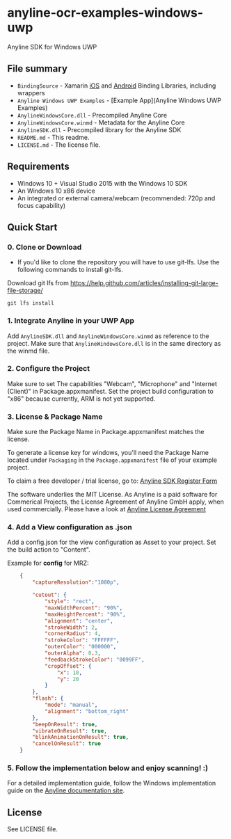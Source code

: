 # anyline-ocr-examples-windows-uwp
Anyline SDK for Windows UWP

## File summary

* `BindingSource` - Xamarin [iOS](https://developer.xamarin.com/guides/ios/advanced_topics/binding_objective-c/) and [Android](https://developer.xamarin.com/guides/android/advanced_topics/binding-a-java-library/) Binding Libraries, including wrappers
* `Anyline Windows UWP Examples` - [Example App](Anyline Windows UWP Examples)
* `AnylineWindowsCore.dll` - Precompiled Anyline Core
* `AnylineWindowsCore.winmd` - Metadata for the Anyline Core
* `AnylineSDK.dll` - Precompiled library for the Anyline SDK
* `README.md` - This readme.
* `LICENSE.md` - The license file.

## Requirements

- Windows 10 + Visual Studio 2015 with the Windows 10 SDK
- An Windows 10 x86 device
- An integrated or external camera/webcam (recommended: 720p and focus capability)

## Quick Start

### 0. Clone or Download

* If you'd like to clone the repository you will have to use git-lfs. Use the following commands to install git-lfs.

Download git lfs from https://help.github.com/articles/installing-git-large-file-storage/

```
git lfs install
```

### 1. Integrate Anyline in your UWP App

Add `AnylineSDK.dll` and `AnylineWindowsCore.winmd` as reference to the project.
Make sure that `AnylineWindowsCore.dll` is in the same directory as the winmd file.

### 2. Configure the Project

Make sure to set The capabilities "Webcam", "Microphone" and "Internet (Client)" in Package.appxmanifest. Set the project build configuration to "x86" because currently, ARM is not yet supported.

### 3. License & Package Name

Make sure the Package Name in Package.appxmanifest matches the license.

To generate a license key for windows, you'll need the Package Name located under `Packaging` in the `Package.appxmanifest` file of your example project.

To claim a free developer / trial license, go to: [Anyline SDK Register Form](http://anyline.io/sdk-register?utm_source=githubios&utm_medium=readme&utm_campaign=examplesapp)

The software underlies the MIT License. As Anyline is a paid software for Commerical Projects, the License Agreement of Anyline GmbH apply, when used commercially. Please have a look at [Anyline License Agreement](https://anylinewebsiteresource.blob.core.windows.net/wordpressmedia/2015/12/ULA-AnylineSDK-August2015.pdf)

### 4. Add a View configuration as .json

Add a config.json for the view configuration as Asset to your project. 
Set the build action to "Content".

Example for **config** for MRZ:

```json
	{
		"captureResolution":"1080p",

		"cutout": {
			"style": "rect",
			"maxWidthPercent": "90%",
			"maxHeightPercent": "90%",
			"alignment": "center",
			"strokeWidth": 2,
			"cornerRadius": 4,
			"strokeColor": "FFFFFF",
			"outerColor": "000000",
			"outerAlpha": 0.3,
			"feedbackStrokeColor": "0099FF",
			"cropOffset": {
				"x": 10,
				"y": 20
			}
		},
		"flash": {
			"mode": "manual",
			"alignment": "bottom_right"
		},
		"beepOnResult": true,
		"vibrateOnResult": true,
		"blinkAnimationOnResult": true,
		"cancelOnResult": true
	}
```

### 5. Follow the implementation below and enjoy scanning! :)

For a detailed implementation guide, follow the Windows implementation guide on the [Anyline documentation site](https://documentation.anyline.io).

## License

See LICENSE file.